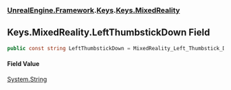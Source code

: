 ### [UnrealEngine.Framework](./UnrealEngine-Framework.md 'UnrealEngine.Framework').[Keys](./Keys.md 'UnrealEngine.Framework.Keys').[Keys.MixedReality](./Keys-MixedReality.md 'UnrealEngine.Framework.Keys.MixedReality')
## Keys.MixedReality.LeftThumbstickDown Field
  
```csharp
public const string LeftThumbstickDown = MixedReality_Left_Thumbstick_Down;
```
#### Field Value
[System.String](https://docs.microsoft.com/en-us/dotnet/api/System.String 'System.String')  
